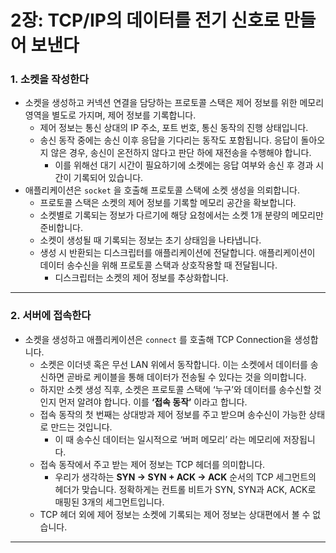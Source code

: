 # 2장: TCP/IP의 데이터를 전기 신호로 만들어 보낸다

### 1. 소켓을 작성한다

- 소켓을 생성하고 커넥션 연결을 담당하는 프로토콜 스택은 제어 정보를 위한 메모리 영역을 별도로 가지며, 제어 정보를 기록합니다.
    - 제어 정보는 통신 상대의 IP 주소, 포트 번호, 통신 동작의 진행 상태입니다.
    - 송신 동작 중에는 송신 이후 응답을 기다리는 동작도 포함됩니다. 응답이 돌아오지 않은 경우, 송신이 온전하지 않다고 판단 하에 재전송을 수행해야 합니다.
        - 이를 위해선 대기 시간이 필요하기에 소켓에는 응답 여부와 송신 후 경과 시간이 기록되어 있습니다.
- 애플리케이션은 `socket` 을 호출해 프로토콜 스택에 소켓 생성을 의뢰합니다.
    - 프로토콜 스택은 소켓의 제어 정보를 기록할 메모리 공간을 확보합니다.
    - 소켓별로 기록되는 정보가 다르기에 해당 요청에서는 소켓 1개 분량의 메모리만 준비합니다.
    - 소켓이 생성될 때 기록되는 정보는 초기 상태임을 나타냅니다.
    - 생성 시 반환되는 디스크립터를 애플리케이션에 전달합니다. 애플리케이션이 데이터 송수신을 위해 프로토콜 스택과 상호작용할 때 전달됩니다.
        - 디스크립터는 소켓의 제어 정보를 추상화합니다.

---

### 2. 서버에 접속한다

- 소켓을 생성하고 애플리케이션은 `connect` 를 호출해 TCP Connection을 생성합니다.
    - 소켓은 이더넷 혹은 무선 LAN 위에서 동작합니다. 이는 소켓에서 데이터를 송신하면 곧바로 케이블을 통해 데이터가 전송될 수 있다는 것을 의미합니다.
    - 하지만 소켓 생성 직후, 소켓은 프로토콜 스택에 ‘누구’와 데이터를 송수신할 것인지 먼저 알려야 합니다. 이를 **‘접속 동작’** 이라고 합니다.
    - 접속 동작의 첫 번째는 상대방과 제어 정보를 주고 받으며 송수신이 가능한 상태로 만드는 것입니다.
        - 이 때 송수신 데이터는 일시적으로 ‘버퍼 메모리’ 라는 메모리에 저장됩니다.
    - 접속 동작에서 주고 받는 제어 정보는 TCP 헤더를 의미합니다.
        - 우리가 생각하는 **SYN → SYN + ACK → ACK** 순서의 TCP 세그먼트의 헤더가 맞습니다. 정확하게는 컨트롤 비트가 SYN, SYN과 ACK, ACK로 매핑된 3개의 세그먼트입니다.
    - TCP 헤더 외에 제어 정보는 소켓에 기록되는 제어 정보는 상대편에서 볼 수 없습니다.

---